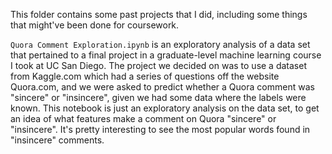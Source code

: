 This folder contains some past projects that I did, including some things that might've been done for coursework.

`Quora Comment Exploration.ipynb` is an exploratory analysis of a data set that pertained to a final project in a graduate-level machine learning course I took at UC San Diego. The project we decided on was to use a dataset from Kaggle.com which had a series of questions off the website Quora.com, and we were asked to predict whether a Quora comment was "sincere" or "insincere", given we had some data where the labels were known. This notebook is just an exploratory analysis on the data set, to get an idea of what features make a comment on Quora "sincere" or "insincere". It's pretty interesting to see the most popular words found in "insincere" comments.
